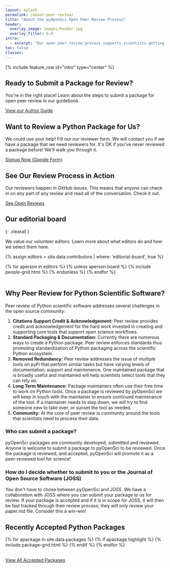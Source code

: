 ```yaml
---
layout: splash
permalink: /about-peer-review/
title: "About the pyOpenSci Open Peer Review Process"
header:
  overlay_image: images/header.jpg
  overlay_filter: 0.6
intro:
  - excerpt: "Our open peer review process supports scientists getting credit for the work invested in open Python tools. It also supports standardization of packaging and improved package visibility."
toc: false
classes:
---
```


{% include feature_row id="intro" type="center" %}

<!--TODO: this into a template -->

<div class="feature__wrapper">
  <div class="feature__item ">
    <div class="archive__item cards">
      <div class="archive__item-body">
          <h2 class="archive__item-title">Ready to Submit a Package for Review?</h2>
          <div class="archive__item-excerpt">
            <p>You're in the right place! Learn about the steps to submit a package
            for open peer review in our guidebook. </p>
          </div>
          <p><a href="https://www.pyopensci.org/software-peer-review/how-to/author-guide.html" class="btn btn--inverse"><i class="fas fa-angle-right"></i> View our Author Guide </a></p>
      </div>
    </div>
  </div>

  <div class="feature__item">
    <div class="archive__item cards">
      <div class="archive__item-body">
          <h2 class="archive__item-title">Want to Review a Python Package for Us?</h2>
          <div class="archive__item-excerpt">
            <p>We could use your help! Fill our our reviewer form. We will
            contact you if we have a package that we need reviewers for.
            It's OK if you've never reviewed a package before! We'll walk you
            through it. </p>
          </div>
          <p><a href="https://forms.gle/GHfxvmS47nQFDcBM6" class="btn btn--inverse"><i class="fas fa-angle-right"></i>
            Signup Now (Google Form) </a></p>
      </div>
    </div>
  </div>

  <div class="feature__item">
    <div class="archive__item cards">
      <div class="archive__item-body">
          <h2 class="archive__item-title">See Our Review Process in Action</h2>
          <div class="archive__item-excerpt">
            <p>Our reviewers happen in GitHub issues. This means that anyone can
            check in on any part of any review and read all of the conversation.
            Check it out.</p>
          </div>
          <p><a href="https://github.com/pyOpenSci/software-review/issues" class="btn btn--inverse"><i class="fas fa-angle-right"></i> See Open Reviews </a></p>
      </div>
    </div>
  </div>
</div>

## Our editorial board

{: .clearall }

We value our volunteer editors. Learn more about what editors do and how we
select them here.

{% assign editors = site.data.contributors | where: 'editorial-board', true  %}

<div class="grid">
{% for aperson in editors %}
{% unless aperson.board %}
    {% include people-grid.html  %}
 {% endunless %}
{% endfor %}
</div>

<br clear="both">

<div class="wide__p_text" markdown="1">

## Why Peer Review for Python Scientific Software?

Peer review of Python scientific software addresses several challenges in the
open source community:

1. **Citations Support Credit & Acknowledgement:** Peer review provides credit and acknowledgement for the hard work invested in creating and supporting core tools that support open science workflows.
2. **Standard Packaging & Documentation:** Currently there are numerous ways to create a Python package. Peer review enforces standards thus promoting standardization of Python packaging across the scientific Python ecosystem.
3. **Removed Redundancy:** Peer review addresses the issue of multiple tools on pyPi that perform similar tasks but have varying levels of documentation, support and maintenance. One maintained package that is broadly useful and maintained will help scientists select tools that they can rely on.
4. **Long Term Maintenance:** Package maintainers often use their free time to work on Python tools. Once a package is reviewed by pyOpenSci we will keep in touch with the maintainer to ensure continued maintenance of the tool. If a maintainer needs to step down, we will try to find someone new to take over, or sunset the tool as needed.
5. **Community:** At the core of peer review is community around the tools that scientists need to process their data.

### Who can submit a package?

pyOpenSci packages are community developed, submitted and reviewed. Anyone is
welcome to submit a package to pyOpenSci to be reviewed. Once the package is reviewed,
and accepted, pyOpenSci will promote it as a peer-reviewed tool for science!

### How do I decide whether to submit to you or the Journal of Open Source Software (JOSS)

You don't have to chose between pyOpenSci and JOSS. We have a collaboration with
JOSS where you can submit your package to us for review. If your package is accepted
and if it is in scope for JOSS, it will then be fast tracked through their
review process; they will only review your paper.md file. Consider this a
win-win!

</div>

<!--
<div class="notice" markdown="1">
## What's the difference between pyOpenSci and JOSS?

> You don't have to chose between pyOpenSci and JOSS; You can submit your package to both.

pyOpenSci and [the Journal of Open Source Software (JOSS)](https://joss.theoj.org/)
are complementary, partner organizations; and you don't have to chose one or the
other! After a package to pyOpenSci has been reviewed and accepted by pyOpenSci
you can chose to also register it with JOSS. JOSS has [more limited scope](https://joss.readthedocs.io/en/latest/review_criteria.html)  of the
for packages that it will review. For instance while pyOpenSci will review and
accept API wrappers, JOSS won't.

If your package is accepted by pyOpenSci and in scope for JOSS, JOSS will fast
track your package through their process given it was already reviewed by us.
Once accepted by JOSS, you now have both a pyOpenSci acceptance and one by JOSS.
Joss will then give you a cross-ref supported DOI for citation.

### Why Two Review Processes JOSS and pyOpenSci?

the pyOpenSci review process is different from that of JOSS in a few ways:
* pyOpenSci is specific to the Python community and thus will enforce community specific python specific standards.
* pyOpenSci places heavy emphasis on documentation and usability in our reviews and associated standardization of both.
* pyOpenSci builds community around and visibility for it's tools.
* pyOpenSci supports long term tool maintenance.


JOSS reviews are [more limited in scope](https://joss.readthedocs.io/en/latest/review_criteria.html) compared to pyOpenSci and the
[submission criteria](https://joss.readthedocs.io/en/latest/review_criteria.html)
are, in places, less stringent than those of pyOpenSci.
</div>



-->

## Recently Accepted Python Packages

<div class="grid">
  {% for apackage in site.data.packages %}
    {% if apackage.highlight %}
      {% include package-grid.html  %}
    {% endif %}
  {% endfor %}
</div>

<br clear="both">

<a href="python-packages/" class="btn btn--info">View All Accepted Packages <i class="fa fa-4 fa-arrow-circle-right" aria-hidden="true"></i></a>
